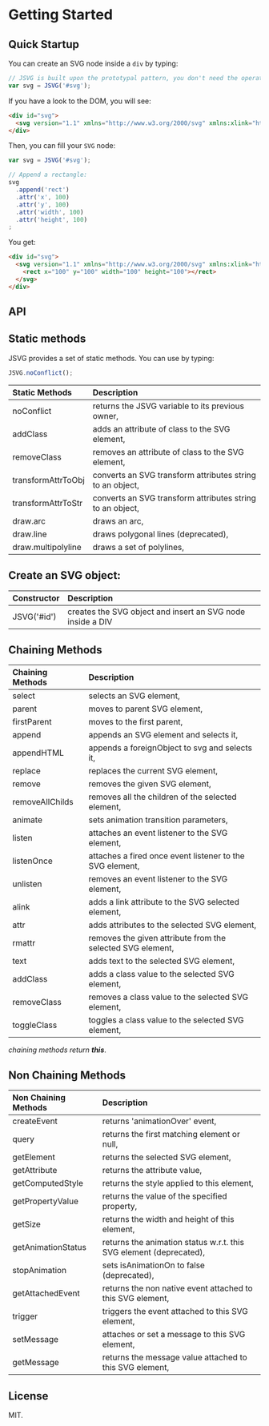 # Getting Started

## Quick Startup

You can create an SVG node inside a `div` by typing:

```javascript
// JSVG is built upon the prototypal pattern, you don't need the operator 'new'.
var svg = JSVG('#svg');
```

If you have a look to the DOM, you will see:

```html
<div id="svg">
  <svg version="1.1" xmlns="http://www.w3.org/2000/svg" xmlns:xlink="http://www.w3.org/1999/xlink"></svg>
</div>
```

Then, you can fill your `SVG` node:

```Javascript
var svg = JSVG('#svg');

// Append a rectangle:
svg
  .append('rect')
  .attr('x', 100)
  .attr('y', 100)
  .attr('width', 100)
  .attr('height', 100)
;
```

You get:

```html
<div id="svg">
  <svg version="1.1" xmlns="http://www.w3.org/2000/svg" xmlns:xlink="http://www.w3.org/1999/xlink">
    <rect x="100" y="100" width="100" height="100"></rect>
  </svg>
</div>
```


## API

## Static methods

JSVG provides a set of static methods. You can use by typing:

```javascript
JSVG.noConflict();
```

| Static Methods       | Description |
|:---------------------|:------------|
| noConflict           | returns the JSVG variable to its previous owner, |
| addClass             | adds an attribute of class to the SVG element, |
| removeClass          | removes an attribute of class to the SVG element, |
| transformAttrToObj   | converts an SVG transform attributes string to an object, |
| transformAttrToStr   | converts an SVG transform attributes string to an object, |
| draw.arc             | draws an arc, |
| draw.line            | draws polygonal lines (deprecated), |
| draw.multipolyline   | draws a set of polylines, |



## Create an SVG object:

| Constructor | Description |
|:------------|:------------|
| JSVG('#id') | creates the SVG object and insert an SVG node inside a DIV |


## Chaining Methods

| Chaining Methods  | Description |
|:------------------|:------------|
| select            | selects an SVG element, |
| parent            | moves to parent SVG element, |
| firstParent       | moves to the first parent, |
| append            | appends an SVG element and selects it, |
| appendHTML        | appends a foreignObject to svg and selects it, |
| replace           | replaces the current SVG element, |
| remove            | removes the given SVG element, |
| removeAllChilds   | removes all the children of the selected element, |
| animate           | sets animation transition parameters, |
| listen            | attaches an event listener to the SVG element, |
| listenOnce        | attaches a fired once event listener to the SVG element, |
| unlisten          | removes an event listener to the SVG element, |
| alink             | adds a link attribute to the SVG selected element, |
| attr              | adds attributes to the selected SVG element, |
| rmattr            | removes the given attribute from the selected SVG element, |
| text              | adds text to the selected SVG element, |
| addClass          | adds a class value to the selected SVG element, |
| removeClass       | removes a class value to the selected SVG element, |
| toggleClass       | toggles a class value to the selected SVG element, |

*chaining methods return **this***.


## Non Chaining Methods

| Non Chaining Methods  | Description |
|:----------------------|:------------|
|  createEvent          | returns 'animationOver' event, |
|  query                | returns the first matching element or null, |
|  getElement           | returns the selected SVG element, |
|  getAttribute         | returns the attribute value, |
|  getComputedStyle     | returns the style applied to this element, |
|  getPropertyValue     | returns the value of the specified property, |
|  getSize              | returns the width and height of this element, |
|  getAnimationStatus   | returns the animation status w.r.t. this SVG element (deprecated), |
|  stopAnimation        | sets isAnimationOn to false (deprecated), |
|  getAttachedEvent     | returns the non native event attached to this SVG element, |
|  trigger              | triggers the event attached to this SVG element, |
|  setMessage           | attaches or set a message to this SVG element, |
|  getMessage           | returns the message value attached to this SVG element, |


## License

MIT.
